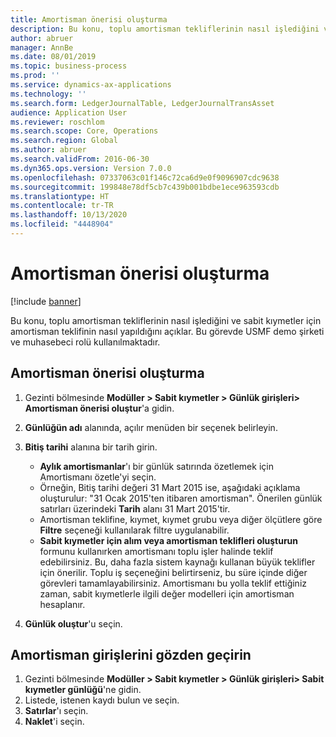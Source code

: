 ```yaml
---
title: Amortisman önerisi oluşturma
description: Bu konu, toplu amortisman tekliflerinin nasıl işlediğini ve sabit kıymetler için amortisman teklifinin nasıl yapıldığını açıklar.
author: abruer
manager: AnnBe
ms.date: 08/01/2019
ms.topic: business-process
ms.prod: ''
ms.service: dynamics-ax-applications
ms.technology: ''
ms.search.form: LedgerJournalTable, LedgerJournalTransAsset
audience: Application User
ms.reviewer: roschlom
ms.search.scope: Core, Operations
ms.search.region: Global
ms.author: abruer
ms.search.validFrom: 2016-06-30
ms.dyn365.ops.version: Version 7.0.0
ms.openlocfilehash: 07337063c01f146c72ca6d9e0f9096907cdc9638
ms.sourcegitcommit: 199848e78df5cb7c439b001bdbe1ece963593cdb
ms.translationtype: HT
ms.contentlocale: tr-TR
ms.lasthandoff: 10/13/2020
ms.locfileid: "4448904"
---
```

# <a name="create-a-depreciation-proposal"></a>Amortisman önerisi oluşturma

[!include [banner](../../includes/banner.md)]

Bu konu, toplu amortisman tekliflerinin nasıl işlediğini ve sabit kıymetler için amortisman teklifinin nasıl yapıldığını açıklar. Bu görevde USMF demo şirketi ve muhasebeci rolü kullanılmaktadır.


## <a name="create-a-depreciation-proposal"></a>Amortisman önerisi oluşturma
1. Gezinti bölmesinde **Modüller > Sabit kıymetler > Günlük girişleri> Amortisman önerisi oluştur**'a gidin.
2. **Günlüğün adı** alanında, açılır menüden bir seçenek belirleyin.
3. **Bitiş tarihi** alanına bir tarih girin.

    - **Aylık amortismanlar**'ı bir günlük satırında özetlemek için Amortismanı özetle'yi seçin.  
    - Örneğin, Bitiş tarihi değeri 31 Mart 2015 ise, aşağıdaki açıklama oluşturulur: "31 Ocak 2015'ten itibaren amortisman". Önerilen günlük satırları üzerindeki **Tarih** alanı 31 Mart 2015'tir.  
    - Amortisman teklifine, kıymet, kıymet grubu veya diğer ölçütlere göre **Filtre** seçeneği kullanılarak filtre uygulanabilir.  
    - **Sabit kıymetler için alım veya amortisman teklifleri oluşturun** formunu kullanırken amortismanı toplu işler halinde teklif edebilirsiniz. Bu, daha fazla sistem kaynağı kullanan büyük teklifler için önerilir. Toplu iş seçeneğini belirtirseniz, bu süre içinde diğer görevleri tamamlayabilirsiniz. Amortismanı bu yolla teklif ettiğiniz zaman, sabit kıymetlerle ilgili değer modelleri için amortisman hesaplanır.  

4. **Günlük oluştur**'u seçin.

## <a name="review-depreciation-entries"></a>Amortisman girişlerini gözden geçirin
1. Gezinti bölmesinde **Modüller > Sabit kıymetler > Günlük girişleri> Sabit kıymetler günlüğü**'ne gidin.
2. Listede, istenen kaydı bulun ve seçin.
3. **Satırlar**'ı seçin.
4. **Naklet**'i seçin.

